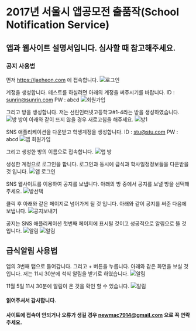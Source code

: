 # 2017년 서울시 앱공모전 출품작(School Notification Service)

## 앱과 웹사이트 설명서입니다. 심사할 때 참고해주세요. 

### 공지 사용법
 먼저 https://jaeheon.com 에 접속합니다.
![로그인](./image/Login.png)

 계정을 생성합니다.
 테스트를 하실려면 아래의 계정을 써주시기를 바랍니다.
 ID : sunrin@sunrin.com
 PW : abcd
![회원가입](./image/SignUp.png)

그리고 방을 생성합니다.
저는 선린인터넷고등학교#1-4라는 방을 생성하였습니다.
![방](./image/createroom.png)
방이 아래와 같이 뜨지 않을 경우 새로고침을 해주세요.
![방1](./image/created.png)

 SNS 애플리케이션을 다운받고 학생계정을 생성합니다.
 ID : stu@stu.com
 PW : abcd
 ![앱 회원가입](./image/appSignUp.jpeg)
 
 그리고 생성한 방의 이름으로 접속합니다.
 ![앱 방](./image/approom.jpeg)
 
 생성한 계정으로 로그인을 합니다.
 로그인과 동시에 급식과 학사일정정보들을 다운받을 것 입니다.
 ![앱 로그인](./image/applogin.jpeg)
 
 SNS 웹사이트를 이용하여 공지를 보냅니다.
 아래의 방 중에서 공지를 보낼 방을 선택해주세요.
 ![방선택](./image/roomselec.png)	
 
 클릭 후 아래와 같은 페이지로 넘어가게 될 것 입니다.
 아래와 같이 공지를 써준 다음에 보냅니다.
 ![공지보내기](./image/sends.png)

 공지는 SNS 애플리케이션 첫번째 페이지에 표시될 것이고 성공적으로 알림으로 뜰 것 입니다.
 ![알림](./image/noti.jpeg)
 ![알림](./image/home.jpeg)

## 급식알림 사용법

 앱의 3번째 탭으로 들어갑니다.
 그리고 + 버튼을 누릅니다. 아래와 같은 화면을 보실 것 입니다.
 저는 11시 30분에 석식 알림을 받기로 하였습니다.
 ![알림](./image/date.jpeg)

 11월 5일 11시 30분에 알림이 온 것을 확인 할 수 있습니다. 
 ![알림](./image/meal.jpeg)
 
 
 
 
 #### 읽어주셔서 감사합니다. 
 #### 사이트에 접속이 안되거나 오류가 생길 경우 newmac7914@gmail.com 으로 꼭 연락주세요. 
